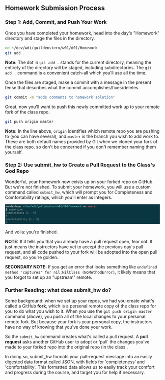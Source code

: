 ## Homework Submission Process

### Step 1: Add, Commit, and Push Your Work
Once you have completed your homework, head into the day's "Homework" directory and stage the files in the directory.

```bash
cd ~/dev/wdi/guildenstern/w01/d01/Homework
git add .
```
__Note:__ The dot in `git add .` stands for the current directory, meaning the entirety of the directory will be staged, including subdirectories. The `git add .` command is a convenient catch-all which you'll use all the time.

Once the files are staged, make a commit with a message in the present tense that describes what the commit accomplishes/fixes/deletes.

```bash
git commit -m "adds comments to homework solution"
```

Great, now you'll want to push this newly committed work up to your remote fork of the class repo.

```bash
git push origin master
```

__Note:__ In the line above, `origin` identifies which remote repo you are pushing to (you can have several), and `master` is the branch you wish to add work to. These are both default names provided by Git when we cloned your fork of the class repo, so don't be concerned if you don't remember naming them yourself.

### Step 2: Use submit_hw to Create a Pull Request to the Class's God Repo

Wonderful, your homework now exists up on your forked repo on GitHub. But we're not finished. To submit your homework, you will use a custom command called `submit_hw`, which will prompt you for Completeness and Comfortability ratings, which you'll enter as integers.

![image](./screenshots/submit_hw.png)

And voila: you're finished.

__NOTE:__ If it tells you that you already have a pull request open, fear not. It just means the instructors have yet to accept the previous day's pull request, and all code pushed to your fork will be adopted into the open pull request, so you're golden.

__SECONDARY NOTE:__ If you get an error that looks something like `undefined method 'captures' for nil:NilClass (NoMethodError)`, it likely means that you forgot to set up an "upstream" remote. 

### Further Reading: what does submit_hw do?

Some background: when we set up your repos, we had you create what's called a GitHub __fork__, which is a personal remote copy of the class repo for you to do what you wish to it. When you use the `git push origin master` command (above), you push all of the local changes to your personal remote fork. But because your fork is your personal copy, the instructors have no way of knowing that you've done your work.

So the `submit_hw` command creates what's called a pull request. A __pull request__ asks another GitHub user to adopt or 'pull' the changes you've made to your forked repo into the original repo (in the class .

In doing so, submit_hw formats your pull-request message into an easily digested data format called JSON, with fields for 'completeness' and 'comfortability'. This formatted data allows us to easily track your comfort and progress during the course, and target you for help if necessary.


